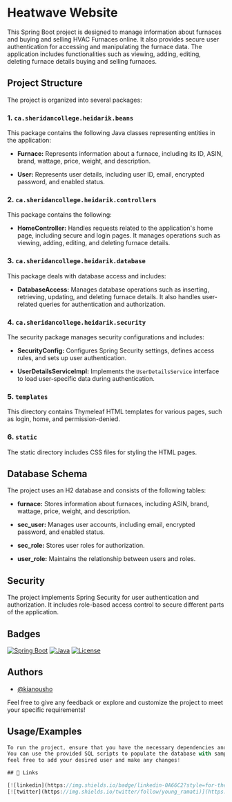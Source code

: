 
# Heatwave Website

This Spring Boot project is designed to manage information about furnaces and buying and selling HVAC Furnaces online. It also provides secure user authentication for accessing and manipulating the furnace data. The application includes functionalities such as viewing, adding, editing, deleting furnace details buying and selling furnaces.



## Project Structure

The project is organized into several packages:

### 1. `ca.sheridancollege.heidarik.beans`

This package contains the following Java classes representing entities in the application:

- **Furnace:** Represents information about a furnace, including its ID, ASIN, brand, wattage, price, weight, and description.

- **User:** Represents user details, including user ID, email, encrypted password, and enabled status.

### 2. `ca.sheridancollege.heidarik.controllers`

This package contains the following:

- **HomeController:** Handles requests related to the application's home page, including secure and login pages. It manages operations such as viewing, adding, editing, and deleting furnace details.

### 3. `ca.sheridancollege.heidarik.database`

This package deals with database access and includes:

- **DatabaseAccess:** Manages database operations such as inserting, retrieving, updating, and deleting furnace details. It also handles user-related queries for authentication and authorization.

### 4. `ca.sheridancollege.heidarik.security`

The security package manages security configurations and includes:

- **SecurityConfig:** Configures Spring Security settings, defines access rules, and sets up user authentication.

- **UserDetailsServiceImpl:** Implements the `UserDetailsService` interface to load user-specific data during authentication.

### 5. `templates`

This directory contains Thymeleaf HTML templates for various pages, such as login, home, and permission-denied.

### 6. `static`

The static directory includes CSS files for styling the HTML pages.

## Database Schema

The project uses an H2 database and consists of the following tables:

- **furnace:** Stores information about furnaces, including ASIN, brand, wattage, price, weight, and description.

- **sec_user:** Manages user accounts, including email, encrypted password, and enabled status.

- **sec_role:** Stores user roles for authorization.

- **user_role:** Maintains the relationship between users and roles.




## Security

The project implements Spring Security for user authentication and authorization. It includes role-based access control to secure different parts of the application.

## Badges

[![Spring Boot](https://img.shields.io/badge/Spring%20Boot-2.5.3-brightgreen)](https://spring.io/projects/spring-boot)
[![Java](https://img.shields.io/badge/Java-11-blue)](https://www.oracle.com/java/technologies/javase-downloads.html)
[![License](https://img.shields.io/badge/License-MIT-yellow.svg)](https://opensource.org/licenses/MIT)



## Authors

- [@kianousho](https://github.com/kianousho/HVAC_Website)


Feel free to give any feedback or explore and customize the project to meet your specific requirements!


## Usage/Examples

```javascript
To run the project, ensure that you have the necessary dependencies and an H2 database configured.
You can use the provided SQL scripts to populate the database with sample data.
feel free to add your desired user and make any changes!

## 🔗 Links

[![linkedin](https://img.shields.io/badge/linkedin-0A66C2?style=for-the-badge&logo=linkedin&logoColor=white)](https://www.linkedin.com/in/kia-heidari-b1b458268/)
[![twitter](https://img.shields.io/twitter/follow/young_ramati)](https://twitter.com/young_ramati)

